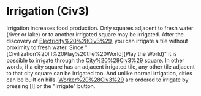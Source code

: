 # Irrigation (Civ3)

Irrigation increases food production. Only squares adjacent to fresh water (river or lake) or to another irrigated square may be irrigated. After the discovery of [Electricity%20%28Civ3%29](Electricity), you can irrigate a tile without proximity to fresh water.
Since "[Civilization%20III%20Play%20the%20World](Play the World)" it is possible to irrigate through the [City%20%28Civ3%29](city) square. In other words, if a city square has an adjacent irrigated tile, any other tile adjacent to that city square can be irrigated too. And unlike normal irrigation, cities can be built on hills.
[Worker%20%28Civ3%29](Workers) are ordered to irrigate by pressing [I] or the "Irrigate" button.